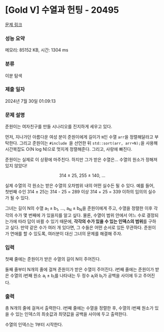 # [Gold V] 수열과 헌팅 - 20495 

[문제 링크](https://www.acmicpc.net/problem/20495) 

### 성능 요약

메모리: 85152 KB, 시간: 1304 ms

### 분류

이분 탐색

### 제출 일자

2024년 7월 30일 01:09:13

### 문제 설명

<p>준원이는 여자친구를 만들 시나리오를 진지하게 세우고 있다.</p>

<p>먼저, 지나가던 아름다운 여성 분이 준원이에게 길이가 <code>N</code>인 수열 <code>arr</code>을 정렬해달라고 부탁한다. 그리고 준원이는 <code>#include <algorithm></code>을 선언한 뒤 <code>std::sort(arr, arr+N);</code>을 사용해 시간복잡도 O(N log N)으로 멋지게 정렬해준다. 그리고, 사랑에 빠진다.</p>

<p>준원이는 실제로 이 상황에 마주친다. 하지만 그가 받은 수열은... 수열의 원소가 정해져 있지 않았다!</p>

<p style="text-align: center;">314 ± 25, 255 ± 140, ...</p>

<p>실제 수열의 각 원소는 받은 수열의 오차범위 내의 어떤 실수든 될 수 있다. 예를 들어, 첫번째 수인 314 ± 25는 314 - 25 = 289 이상 314 + 25 = 339 이하의 임의의 실수가 될 수 있다.</p>

<p>그녀는 길이 N의 수열 a<sub>1</sub> ± b<sub>1</sub>, ..., a<sub>N</sub> ± b<sub>N</sub>을 준원이에게 주고, 수열을 정렬한 이후 각각의 수가 몇 번째에 가 있을지를 알고 싶다. 물론, 수열이 범위 안에서 어느 수로 결정되는가에 따라 답이 바뀔 수 있기 때문에, <strong>각각의 수가 있을 수 있는 인덱스의 범위</strong>를 구하고 싶다. 만약 같은 수가 여러 개 있다면, 그 수들은 어떤 순서로 있든 무관하다. 준원이가 연애를 할 수 있도록, 여러분이 대신 그녀의 문제를 해결해 주자.</p>

### 입력 

 <p>첫째 줄에는 준원이가 받은 수열의 길이 N이 주어진다.</p>

<p>둘째 줄부터 N개의 줄에 걸쳐 준원이가 받은 수열이 주어진다. i번째 줄에는 준원이가 받은 수열의 i번째 원소 a<sub>i</sub> ± b<sub>i</sub>를 나타내는 두 정수 a<sub>i</sub>와 b<sub>i</sub>가 공백을 사이에 두고 주어진다.</p>

### 출력 

 <p>총 N개의 줄에 걸쳐서 출력한다. i번째 줄에는 수열을 정렬한 후, 수열의 i번째 원소가 있을 수 있는 인덱스의 최솟값과 최댓값을 공백을 사이에 두고 출력한다. </p>

<p>수열의 인덱스는 1부터 시작한다.</p>

